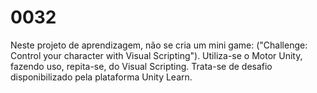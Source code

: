 # 0032
Neste projeto de aprendizagem, não se cria um mini game: ("Challenge: Control your character with Visual Scripting"). Utiliza-se o Motor Unity, fazendo uso, repita-se, do Visual Scripting. Trata-se de desafio disponibilizado pela plataforma Unity Learn.
